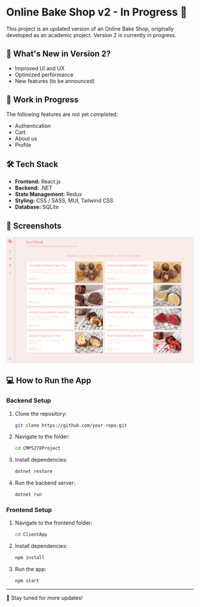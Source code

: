 # Online Bake Shop v2 - In Progress 🚧

This project is an updated version of an Online Bake Shop, originally developed as an academic project. Version 2 is currently in progress.

## 🚀 What's New in Version 2?

- Improved UI and UX
- Optimized performance
- New features (to be announced)

## 📌 Work in Progress

The following features are not yet completed:

- Authentication
- Cart
- About us
- Profile

## 🛠 Tech Stack

- **Frontend:** React.js
- **Backend:** .NET
- **State Management:** Redux
- **Styling:** CSS / SASS, MUI, Tailwind CSS
- **Database:** SQLite

## 📸 Screenshots

![Home Page](CMPS278Project/ClientApp/src/assets/images/ui-screenshot-home.png)

## 💻 How to Run the App

### Backend Setup

1. Clone the repository:
   ```sh
   git clone https://github.com/your-repo.git
   ```
2. Navigate to the folder:
   ```sh
   cd CMPS278Project
   ```
3. Install dependencies:
   ```sh
   dotnet restore
   ```
4. Run the backend server:
   ```sh
   dotnet run
   ```

### Frontend Setup

1. Navigate to the frontend folder:
   ```sh
   cd ClientApp
   ```
2. Install dependencies:
   ```sh
   npm install
   ```
3. Run the app:
   ```sh
   npm start
   ```

---

📌 Stay tuned for more updates!

